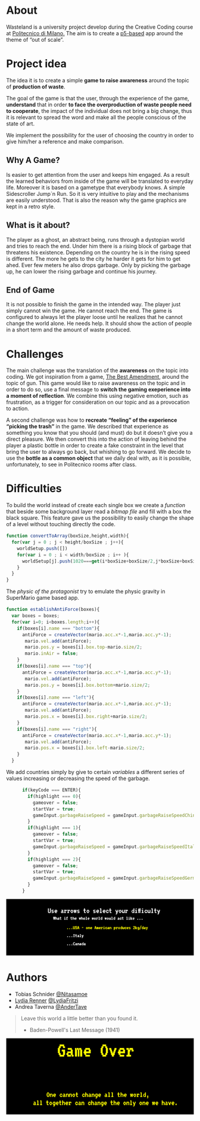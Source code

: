 # About

Wasteland is a university project develop during the Creative Coding course at [Politecnico di Milano.](http://www.polimi.it)
The aim is to create a [p5-based](http://p5js.org) app around the theme of “out of scale”.

# Project idea

The idea it is to create a simple __game to raise awareness__ around the topic of __production of waste__.

The goal of the game is that the user, through the experience of the game, __understand__ that in order __to face the overproduction of waste people need to cooperate__, the impact of the individual does not bring a big change, thus it is relevant to spread the word and make all the people conscious of the state of art.

We implement the possibility for the user of choosing the country in order to give him/her a reference and make comparison.

## Why A Game?

Is easier to get attention from the user and keeps him engaged. As a result the learned behaviors from inside of the game will be translated to everyday life.
Moreover it is based on a gametype that everybody knows. A simple Sidescroller Jump´n Run. So it is very intuitive to play and the mechanisms are easily understood. That is also the reason why the game graphics are kept in a retro style. 

## What is it about?
	
The player as a ghost, an abstract being, runs through a dystopian world and tries to reach the end. Under him there is a rising block of garbage that threatens his existence.  Depending on the country he is in the rising speed is different. The more he gets to the city he harder it gets for him to get ahed. Ever few meters he also drops garbage. Only by picking the garbage up, he can lower the rising garbage and continue his journey. 

## End of Game

It is not possible to finish the game in the intended way. The player just simply cannot win the game. He cannot reach the end. The game is configured to always let the player loose until he realizes that he cannot change the world alone. He needs help.
It should show the action of people in a short term and the amount of waste produced.

# Challenges 

The main challenge was the translation of the __awareness__ on the topic into coding.
We got inspiration from a game, [The Best Amendment](http://www.molleindustria.org/the-best-amendment/), around the topic of gun.
This game would like to raise awareness on the topic and in order to do so, use a final message to __switch the gaming exeperience into a moment of reflection__.
We combine this using negative emotion, such as frustration, as a trigger for consideration on our topic and as a provocation to action.  

A second challenge was how to __recreate “feeling” of the experience “picking the trash”__ in the game. We described that experience as something you know that you should (and must) do but it doesn’t give you a direct pleasure.
We then convert this into the action of leaving behind the player a plastic bottle in order to create a fake constraint in the level that bring the user to always go back, but whishing to go forward. 
We decide to use the __bottle as a common object__ that we daily deal with, as it is possible, unfortunately, to see in Politecnico rooms after class. 

# Difficulties 

To build the world instead of create each single box we create a _function_ that beside some background layer read a _bitmap file_ and fill with a box the black square. This feature gave us the possibility to easily change the shape of a level without touching directly the code.

```javascript
function convertToArray(boxSize,height,width){
  for(var j = 0 ; j < height/boxSize ; j++){
    worldSetup.push([])
    for(var i = 0 ; i < width/boxSize ; i++ ){
      worldSetup[j].push(1020===get(i*boxSize+boxSize/2,j*boxSize+boxSize/2).reduce(function(start, el){return start+el},0));
    }
  }
}
```

The _physic of the protagonist_ try to emulate the physic gravity in SuperMario game based app.

```javascript
function establishAntiForce(boxes){
  var boxes = boxes;
  for(var i=0; i<boxes.length;i++){
    if(boxes[i].name === "bottom"){
      antiForce = createVector(mario.acc.x*-1,mario.acc.y*-1);
       mario.vel.add(antiForce);
       mario.pos.y = boxes[i].box.top-mario.size/2;
       mario.inAir = false;
    }
    if(boxes[i].name === "top"){
      antiForce = createVector(mario.acc.x*-1,mario.acc.y*-1);
       mario.vel.add(antiForce);
       mario.pos.y = boxes[i].box.bottom+mario.size/2;
    }
    if(boxes[i].name === "left"){
      antiForce = createVector(mario.acc.x*-1,mario.acc.y*-1);
       mario.vel.add(antiForce);
       mario.pos.x = boxes[i].box.right+mario.size/2;
    }
    if(boxes[i].name === "right"){
      antiForce = createVector(mario.acc.x*-1,mario.acc.y*-1);
       mario.vel.add(antiForce);
       mario.pos.x = boxes[i].box.left-mario.size/2;
    }
  }
```


We add countries simply by give to certain _variables_ a different series of values increasing or decreasing the speed of the garbage.

```javascript
      if(keyCode === ENTER){
        if(highlight === 0){
          gameover = false;
          startVar = true;
          gameInput.garbageRaiseSpeed = gameInput.garbageRaiseSpeedChina;
        }
        if(highlight === 1){
          gameover = false;
          startVar = true;
          gameInput.garbageRaiseSpeed = gameInput.garbageRaiseSpeedItaly;
        }
        if(highlight === 2){
          gameover = false;
          startVar = true;
          gameInput.garbageRaiseSpeed = gameInput.garbageRaiseSpeedGermany;
        }
      }
```
![countries](/readme/countries.png)

# Authors

* Tobias Schnider [@Nitasamoe](https://github.com/Nitasamoe) 
* [Lydia Renner](www.lydia-renner.com) [@LydiaFritzi](https://github.com/LydiaFritzi)
* Andrea Taverna [@AnderTave](https://github.com/AnderTave)




> Leave this world a little better than you found it.
> - Baden-Powell's Last Message (1941)

![gameover](/readme/gameover.png)
